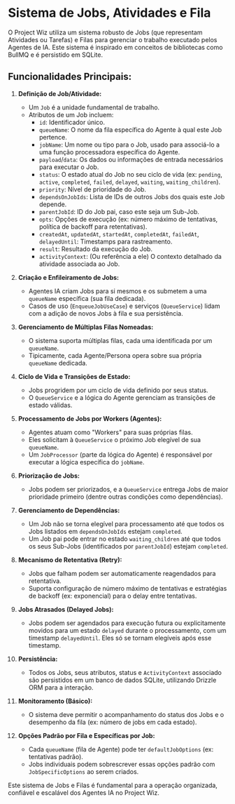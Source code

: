 # Sistema de Jobs, Atividades e Fila

O Project Wiz utiliza um sistema robusto de Jobs (que representam Atividades ou Tarefas) e Filas para gerenciar o trabalho executado pelos Agentes de IA. Este sistema é inspirado em conceitos de bibliotecas como BullMQ e é persistido em SQLite.

## Funcionalidades Principais:

1.  **Definição de Job/Atividade:**
    *   Um `Job` é a unidade fundamental de trabalho.
    *   Atributos de um Job incluem:
        *   `id`: Identificador único.
        *   `queueName`: O nome da fila específica do Agente à qual este Job pertence.
        *   `jobName`: Um nome ou tipo para o Job, usado para associá-lo a uma função processadora específica do Agente.
        *   `payload`/`data`: Os dados ou informações de entrada necessários para executar o Job.
        *   `status`: O estado atual do Job no seu ciclo de vida (ex: `pending`, `active`, `completed`, `failed`, `delayed`, `waiting`, `waiting_children`).
        *   `priority`: Nível de prioridade do Job.
        *   `dependsOnJobIds`: Lista de IDs de outros Jobs dos quais este Job depende.
        *   `parentJobId`: ID do Job pai, caso este seja um Sub-Job.
        *   `opts`: Opções de execução (ex: número máximo de tentativas, política de backoff para retentativas).
        *   `createdAt`, `updatedAt`, `startedAt`, `completedAt`, `failedAt`, `delayedUntil`: Timestamps para rastreamento.
        *   `result`: Resultado da execução do Job.
        *   `activityContext`: (Ou referência a ele) O contexto detalhado da atividade associada ao Job.

2.  **Criação e Enfileiramento de Jobs:**
    *   Agentes IA criam Jobs para si mesmos e os submetem a uma `queueName` específica (sua fila dedicada).
    *   Casos de uso (`EnqueueJobUseCase`) e serviços (`QueueService`) lidam com a adição de novos Jobs à fila e sua persistência.

3.  **Gerenciamento de Múltiplas Filas Nomeadas:**
    *   O sistema suporta múltiplas filas, cada uma identificada por um `queueName`.
    *   Tipicamente, cada Agente/Persona opera sobre sua própria `queueName` dedicada.

4.  **Ciclo de Vida e Transições de Estado:**
    *   Jobs progridem por um ciclo de vida definido por seus status.
    *   O `QueueService` e a lógica do Agente gerenciam as transições de estado válidas.

5.  **Processamento de Jobs por Workers (Agentes):**
    *   Agentes atuam como "Workers" para suas próprias filas.
    *   Eles solicitam à `QueueService` o próximo Job elegível de sua `queueName`.
    *   Um `JobProcessor` (parte da lógica do Agente) é responsável por executar a lógica específica do `jobName`.

6.  **Priorização de Jobs:**
    *   Jobs podem ser priorizados, e a `QueueService` entrega Jobs de maior prioridade primeiro (dentre outras condições como dependências).

7.  **Gerenciamento de Dependências:**
    *   Um Job não se torna elegível para processamento até que todos os Jobs listados em `dependsOnJobIds` estejam `completed`.
    *   Um Job pai pode entrar no estado `waiting_children` até que todos os seus Sub-Jobs (identificados por `parentJobId`) estejam `completed`.

8.  **Mecanismo de Retentativa (Retry):**
    *   Jobs que falham podem ser automaticamente reagendados para retentativa.
    *   Suporta configuração de número máximo de tentativas e estratégias de backoff (ex: exponencial) para o delay entre tentativas.

9.  **Jobs Atrasados (Delayed Jobs):**
    *   Jobs podem ser agendados para execução futura ou explicitamente movidos para um estado `delayed` durante o processamento, com um timestamp `delayedUntil`. Eles só se tornam elegíveis após esse timestamp.

10. **Persistência:**
    *   Todos os Jobs, seus atributos, status e `ActivityContext` associado são persistidos em um banco de dados SQLite, utilizando Drizzle ORM para a interação.

11. **Monitoramento (Básico):**
    *   O sistema deve permitir o acompanhamento do status dos Jobs e o desempenho da fila (ex: número de jobs em cada estado).

12. **Opções Padrão por Fila e Específicas por Job:**
    *   Cada `queueName` (fila de Agente) pode ter `defaultJobOptions` (ex: tentativas padrão).
    *   Jobs individuais podem sobrescrever essas opções padrão com `JobSpecificOptions` ao serem criados.

Este sistema de Jobs e Filas é fundamental para a operação organizada, confiável e escalável dos Agentes IA no Project Wiz.

